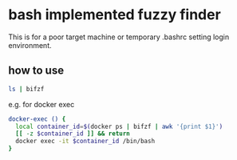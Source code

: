# bash implemented fuzzy finder

This is for a poor target machine or temporary .bashrc setting login environment.

## how to use
``` bash
ls | bifzf
```

e.g. for docker exec
``` bash
docker-exec () {
  local container_id=$(docker ps | bifzf | awk '{print $1}')
  [[ -z $container_id ]] && return
  docker exec -it $container_id /bin/bash
}
```

